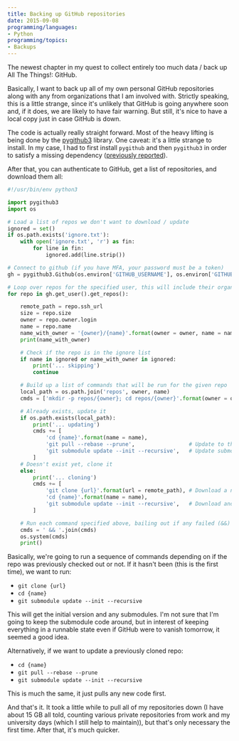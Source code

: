 ```yaml
---
title: Backing up GitHub repositories
date: 2015-09-08
programming/languages:
- Python
programming/topics:
- Backups
---
```

The newest chapter in my quest to collect entirely too much data / back up All The Things!: GitHub.

Basically, I want to back up all of my own personal GitHub repositories along with any from organizations that I am involved with. Strictly speaking, this is a little strange, since it's unlikely that GitHub is going anywhere soon and, if it does, we are likely to have fair warning. But still, it's nice to have a local copy just in case GitHub is down.

<!--more-->

The code is actually really straight forward. Most of the heavy lifting is being done by the <a href="https://github.com/copitux/python-github3">pygithub3</a> library. One caveat: it's a little strange to install. In my case, I had to first install `pygithub` and then `pygithub3` in order to satisfy a missing dependency (<a href="https://github.com/copitux/python-github3/issues/41">previously reported</a>).

After that, you can authenticate to GitHub, get a list of repositories, and download them all:

```python
#!/usr/bin/env python3

import pygithub3
import os

# Load a list of repos we don't want to download / update
ignored = set()
if os.path.exists('ignore.txt'):
    with open('ignore.txt', 'r') as fin:
        for line in fin:
            ignored.add(line.strip())

# Connect to github (if you have MFA, your password must be a token)
gh = pygithub3.Github(os.environ['GITHUB_USERNAME'], os.environ['GITHUB_PASSWORD'])

# Loop over repos for the specified user, this will include their organization's repos as well
for repo in gh.get_user().get_repos():

    remote_path = repo.ssh_url
    size = repo.size
    owner = repo.owner.login
    name = repo.name
    name_with_owner = '{owner}/{name}'.format(owner = owner, name = name)
    print(name_with_owner)

    # Check if the repo is in the ignore list
    if name in ignored or name_with_owner in ignored:
        print('... skipping')
        continue

    # Build up a list of commands that will be run for the given repo
    local_path = os.path.join('repos', owner, name)
    cmds = ['mkdir -p repos/{owner}; cd repos/{owner}'.format(owner = owner)]

    # Already exists, update it
    if os.path.exists(local_path):
        print('... updating')
        cmds += [
            'cd {name}'.format(name = name),
            'git pull --rebase --prune',                 # Update to the most recent master
            'git submodule update --init --recursive',   # Update submodules
        ]
    # Doesn't exist yet, clone it
    else:
        print('... cloning')
        cmds += [
            'git clone {url}'.format(url = remote_path), # Download a new clean copy using repo name as directory
            'cd {name}'.format(name = name),
            'git submodule update --init --recursive',   # Download and update submodules
        ]

    # Run each command specified above, bailing out if any failed (&&)
    cmds = ' && '.join(cmds)
    os.system(cmds)
    print()
```

Basically, we're going to run a sequence of commands depending on if the repo was previously checked out or not. If it hasn't been (this is the first time), we want to run:


* `git clone {url}`
* `cd {name}`
* `git submodule update --init --recursive`


This will get the initial version and any submodules. I'm not sure that I'm going to keep the submodule code around, but in interest of keeping everything in a runnable state even if GitHub were to vanish tomorrow, it seemed a good idea.

Alternatively, if we want to update a previously cloned repo:


* `cd {name}`
* `git pull --rebase --prune`
* `git submodule update --init --recursive`


This is much the same, it just pulls any new code first.

And that's it. It took a little while to pull all of my repositories down (I have about 15 GB all told, counting various private repositories from work and my university days (which I still help to maintain)), but that's only necessary the first time. After that, it's much quicker.
